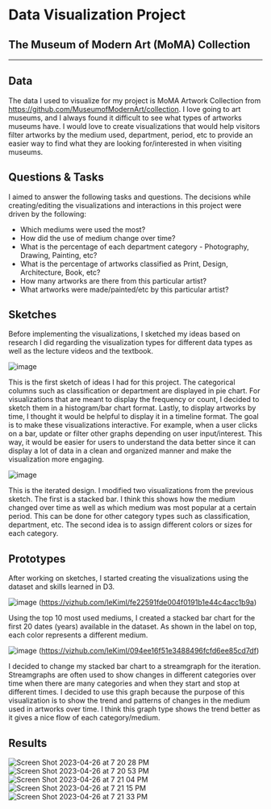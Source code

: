 # Data Visualization Project
## The Museum of Modern Art (MoMA) Collection

---
## Data

The data I used to visualize for my project is MoMA Artwork Collection from https://github.com/MuseumofModernArt/collection. 
I love going to art museums, and I always found it difficult to see what types of artworks museums have. I would love to create visualizations that would help visitors filter artworks by the medium used, department, period, etc to provide an easier way to find what they are looking for/interested in when visiting museums.

## Questions & Tasks

I aimed to answer the following tasks and questions. The decisions while creating/editing the visualizations and interactions in this project were driven by the following:

 * Which mediums were used the most?
 * How did the use of medium change over time?
 * What is the percentage of each department category - Photography, Drawing, Painting, etc?
 * What is the percentage of artworks classified as Print, Design, Architecture, Book, etc?
 * How many artworks are there from this particular artist?
 * What artworks were made/painted/etc by this particular artist?
 

## Sketches

Before implementing the visualizations, I sketched my ideas based on research I did regarding the visualization types for different data types as well as the lecture videos and the textbook.

![image](https://user-images.githubusercontent.com/59063929/219982038-36a3f517-0bc3-4490-a9d2-5571e7faa8ff.png)

This is the first sketch of ideas I had for this project. The categorical columns such as classification or department are displayed in pie chart. For visualizations that are meant to display the frequency or count, I decided to sketch them in a histogram/bar chart format. Lastly, to display artworks by time, I thought it would be helpful to display it in a timeline format. The goal is to make these visualizations interactive. For example, when a user clicks on a bar, update or filter other graphs depending on user input/interest. This way, it would be easier for users to understand the data better since it can display a lot of data in a clean and organized manner and make the visualization more engaging.


![image](https://user-images.githubusercontent.com/59063929/219982074-68414419-fcbe-456e-82a8-4e88089cc458.png)

This is the iterated design. I modified two visualizations from the previous sketch. The first is a stacked bar. I think this shows how the medium changed over time as well as which medium was most popular at a certain period. This can be done for other category types such as classification, department, etc. The second idea is to assign different colors or sizes for each category.


## Prototypes

After working on sketches, I started creating the visualizations using the dataset and skills learned in D3. 

![image](https://user-images.githubusercontent.com/59063929/219912741-5291a67d-87e6-4432-a514-cd42bbb8019f.png)
(https://vizhub.com/IeKimI/fe22591fde004f0191b1e44c4acc1b9a)

Using the top 10 most used mediums, I created a stacked bar chart for the first 20 dates (years) available in the dataset. As shown in the label on top, each color represents a different medium.

![image](https://user-images.githubusercontent.com/59063929/219981952-a264fd04-bd5f-4e10-a335-0ab323a952f1.png)
(https://vizhub.com/IeKimI/094ee16f51e3488496fcfd6ee85cd7df)

I decided to change my stacked bar chart to a streamgraph for the iteration. Streamgraphs are often used to show changes in different categories over time when there are many categories and when they start and stop at different times. I decided to use this graph because the purpose of this visualization is to show the trend and patterns of changes in the medium used in artworks over time. I think this graph type shows the trend better as it gives a nice flow of each category/medium.


## Results
![Screen Shot 2023-04-26 at 7 20 28 PM](https://user-images.githubusercontent.com/59063929/234722810-fc525afc-a24b-420e-89e5-1f7de7872622.png)
![Screen Shot 2023-04-26 at 7 20 53 PM](https://user-images.githubusercontent.com/59063929/234722845-82b0773e-4977-409f-a365-fb2f7e247193.png)
![Screen Shot 2023-04-26 at 7 21 04 PM](https://user-images.githubusercontent.com/59063929/234722873-7ff17f70-0d52-4715-9a14-cd1e492c054d.png)
![Screen Shot 2023-04-26 at 7 21 15 PM](https://user-images.githubusercontent.com/59063929/234722904-5d17196f-11b0-4b45-8da4-5719522b4f8b.png)
![Screen Shot 2023-04-26 at 7 21 33 PM](https://user-images.githubusercontent.com/59063929/234722938-f9059dc5-c050-45c4-8d8c-10badc883d3a.png)
